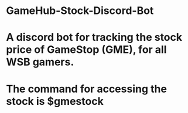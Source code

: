 # GameHub-Stock-Discord-Bot

# A discord bot for tracking the stock price of GameStop (GME), for all WSB gamers. 

# The command for accessing the stock is $gmestock

